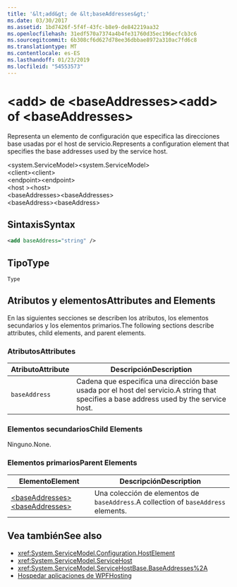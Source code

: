 ```yaml
---
title: '&lt;add&gt; de &lt;baseAddresses&gt;'
ms.date: 03/30/2017
ms.assetid: 1bd7426f-5f4f-43fc-b8e9-de842219aa32
ms.openlocfilehash: 31edf570a7374a4b4fe31760d35ec196ecfcb3c6
ms.sourcegitcommit: 6b308cf6d627d78ee36dbbae8972a310ac7fd6c8
ms.translationtype: MT
ms.contentlocale: es-ES
ms.lasthandoff: 01/23/2019
ms.locfileid: "54553573"
---
```

# <a name="ltaddgt-of-ltbaseaddressesgt"></a><span data-ttu-id="fdad0-102">&lt;add&gt; de &lt;baseAddresses&gt;</span><span class="sxs-lookup"><span data-stu-id="fdad0-102">&lt;add&gt; of &lt;baseAddresses&gt;</span></span>
<span data-ttu-id="fdad0-103">Representa un elemento de configuración que especifica las direcciones base usadas por el host de servicio.</span><span class="sxs-lookup"><span data-stu-id="fdad0-103">Represents a configuration element that specifies the base addresses used by the service host.</span></span>  
  
 <span data-ttu-id="fdad0-104">\<system.ServiceModel></span><span class="sxs-lookup"><span data-stu-id="fdad0-104">\<system.ServiceModel></span></span>  
<span data-ttu-id="fdad0-105">\<client></span><span class="sxs-lookup"><span data-stu-id="fdad0-105">\<client></span></span>  
<span data-ttu-id="fdad0-106">\<endpoint></span><span class="sxs-lookup"><span data-stu-id="fdad0-106">\<endpoint></span></span>  
<span data-ttu-id="fdad0-107">\<host ></span><span class="sxs-lookup"><span data-stu-id="fdad0-107">\<host></span></span>  
<span data-ttu-id="fdad0-108">\<baseAddresses></span><span class="sxs-lookup"><span data-stu-id="fdad0-108">\<baseAddresses></span></span>  
<span data-ttu-id="fdad0-109">\<baseAddress></span><span class="sxs-lookup"><span data-stu-id="fdad0-109">\<baseAddress></span></span>  
  
## <a name="syntax"></a><span data-ttu-id="fdad0-110">Sintaxis</span><span class="sxs-lookup"><span data-stu-id="fdad0-110">Syntax</span></span>  
  
```xml  
<add baseAddress="string" />
```  
  
## <a name="type"></a><span data-ttu-id="fdad0-111">Tipo</span><span class="sxs-lookup"><span data-stu-id="fdad0-111">Type</span></span>  
 `Type`  
  
## <a name="attributes-and-elements"></a><span data-ttu-id="fdad0-112">Atributos y elementos</span><span class="sxs-lookup"><span data-stu-id="fdad0-112">Attributes and Elements</span></span>  
 <span data-ttu-id="fdad0-113">En las siguientes secciones se describen los atributos, los elementos secundarios y los elementos primarios.</span><span class="sxs-lookup"><span data-stu-id="fdad0-113">The following sections describe attributes, child elements, and parent elements.</span></span>  
  
### <a name="attributes"></a><span data-ttu-id="fdad0-114">Atributos</span><span class="sxs-lookup"><span data-stu-id="fdad0-114">Attributes</span></span>  
  
|<span data-ttu-id="fdad0-115">Atributo</span><span class="sxs-lookup"><span data-stu-id="fdad0-115">Attribute</span></span>|<span data-ttu-id="fdad0-116">Descripción</span><span class="sxs-lookup"><span data-stu-id="fdad0-116">Description</span></span>|  
|---------------|-----------------|  
|`baseAddress`|<span data-ttu-id="fdad0-117">Cadena que especifica una dirección base usada por el host del servicio.</span><span class="sxs-lookup"><span data-stu-id="fdad0-117">A string that specifies a base address used by the service host.</span></span>|  
  
### <a name="child-elements"></a><span data-ttu-id="fdad0-118">Elementos secundarios</span><span class="sxs-lookup"><span data-stu-id="fdad0-118">Child Elements</span></span>  
 <span data-ttu-id="fdad0-119">Ninguno.</span><span class="sxs-lookup"><span data-stu-id="fdad0-119">None.</span></span>  
  
### <a name="parent-elements"></a><span data-ttu-id="fdad0-120">Elementos primarios</span><span class="sxs-lookup"><span data-stu-id="fdad0-120">Parent Elements</span></span>  
  
|<span data-ttu-id="fdad0-121">Elemento</span><span class="sxs-lookup"><span data-stu-id="fdad0-121">Element</span></span>|<span data-ttu-id="fdad0-122">Descripción</span><span class="sxs-lookup"><span data-stu-id="fdad0-122">Description</span></span>|  
|-------------|-----------------|  
|[<span data-ttu-id="fdad0-123">\<baseAddresses></span><span class="sxs-lookup"><span data-stu-id="fdad0-123">\<baseAddresses></span></span>](../../../../../docs/framework/configure-apps/file-schema/wcf/baseaddresses.md)|<span data-ttu-id="fdad0-124">Una colección de elementos de `baseAddress`.</span><span class="sxs-lookup"><span data-stu-id="fdad0-124">A collection of `baseAddress` elements.</span></span>|  
  
## <a name="see-also"></a><span data-ttu-id="fdad0-125">Vea también</span><span class="sxs-lookup"><span data-stu-id="fdad0-125">See also</span></span>
- <xref:System.ServiceModel.Configuration.HostElement>
- <xref:System.ServiceModel.ServiceHost>
- <xref:System.ServiceModel.ServiceHostBase.BaseAddresses%2A>
- [<span data-ttu-id="fdad0-126">Hospedar aplicaciones de WPF</span><span class="sxs-lookup"><span data-stu-id="fdad0-126">Hosting</span></span>](../../../../../docs/framework/wcf/feature-details/hosting.md)
